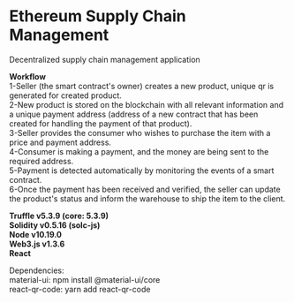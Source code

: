 # Ethereum Supply Chain Management 
Decentralized supply chain management application

**Workflow**  
1-Seller (the smart contract's owner) creates a new product, unique qr is generated for created product.  
2-New product is stored on the blockchain with all relevant information and a unique payment address (address of a new contract that has been created for handling the payment of that product).  
3-Seller provides the consumer who wishes to purchase the item with a price and payment address.  
4-Consumer is making a payment, and the money are being sent to the required address.  
5-Payment is detected automatically by monitoring the events of a smart contract.  
6-Once the payment has been received and verified, the seller can update the product's status and inform the warehouse to ship the item to the client.  

**Truffle v5.3.9 (core: 5.3.9)  
Solidity v0.5.16 (solc-js)  
Node v10.19.0  
Web3.js v1.3.6  
React**

Dependencies:  
material-ui: npm install @material-ui/core  
react-qr-code: yarn add react-qr-code  
